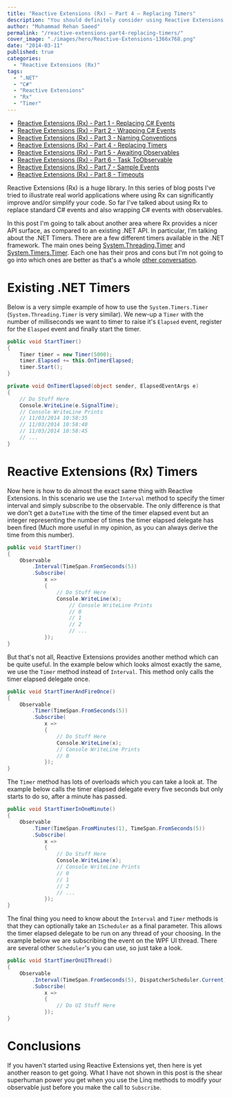 ```yaml
---
title: "Reactive Extensions (Rx) – Part 4 – Replacing Timers"
description: "You should definitely consider using Reactive Extensions (Rx) is as a direct replacement for .NET Timers. This post will explain how."
author: "Muhammad Rehan Saeed"
permalink: "/reactive-extensions-part4-replacing-timers/"
cover_image: "./images/hero/Reactive-Extensions-1366x768.png"
date: "2014-03-11"
published: true
categories:
  - "Reactive Extensions (Rx)"
tags:
  - ".NET"
  - "C#"
  - "Reactive Extensions"
  - "Rx"
  - "Timer"
---
```


- [Reactive Extensions (Rx) - Part 1 - Replacing C# Events](/reactive-extensions-part1-replacing-events/)
- [Reactive Extensions (Rx) - Part 2 - Wrapping C# Events](/reactive-extensions-part2-wrapping-events/)
- [Reactive Extensions (Rx) - Part 3 - Naming Conventions](/reactive-extensions-part3-naming-conventions/)
- [Reactive Extensions (Rx) - Part 4 - Replacing Timers](/reactive-extensions-part4-replacing-timers/)
- [Reactive Extensions (Rx) - Part 5 - Awaiting Observables](/reactive-extensions-part4-awaiting-observables/)
- [Reactive Extensions (Rx) - Part 6 - Task ToObservable](/reactive-extensions-part6-task-toobservable/)
- [Reactive Extensions (Rx) - Part 7 - Sample Events](/reactive-extensions-part7-sample-events/)
- [Reactive Extensions (Rx) - Part 8 - Timeouts](/reactive-extensions-rx-part-8-timeouts/)

Reactive Extensions (Rx) is a huge library. In this series of blog posts I've tried to illustrate real world applications where using Rx can significantly improve and/or simplify your code. So far I've talked about using Rx to replace standard C# events and also wrapping C# events with observables.

In this post I'm going to talk about another area where Rx provides a nicer API surface, as compared to an existing .NET API. In particular, I'm talking about the .NET Timers. There are a few different timers available in the .NET framework. The main ones being [System.Threading.Timer](http://msdn.microsoft.com/en-us/library/system.threading.timer%28v=vs.110%29.aspx) and [System.Timers.Timer](http://msdn.microsoft.com/en-us/library/system.timers.timer%28v=vs.110%29.aspx). Each one has their pros and cons but I'm not going to go into which ones are better as that's a whole [other conversation](http://stackoverflow.com/questions/1416803/system-timers-timer-vs-system-threading-timer).

# Existing .NET Timers

Below is a very simple example of how to use the `System.Timers.Timer` (`System.Threading.Timer` is very similar). We new-up a `Timer` with the number of milliseconds we want to timer to raise it's `Elapsed` event, register for the `Elasped` event and finally start the timer.

```cs
public void StartTimer()
{
    Timer timer = new Timer(5000);
    timer.Elapsed += this.OnTimerElapsed;
    timer.Start();
}

private void OnTimerElapsed(object sender, ElapsedEventArgs e)
{
    // Do Stuff Here
    Console.WriteLine(e.SignalTime);
    // Console WriteLine Prints
    // 11/03/2014 10:58:35
    // 11/03/2014 10:58:40
    // 11/03/2014 10:58:45
    // ...
}
```

# Reactive Extensions (Rx) Timers

Now here is how to do almost the exact same thing with Reactive Extensions. In this scenario we use the `Interval` method to specify the timer interval and simply subscribe to the observable. The only difference is that we don't get a `DateTime` with the time of the timer elapsed event but an integer representing the number of times the timer elapsed delegate has been fired (Much more useful in my opinion, as you can always derive the time from this number).

```cs
public void StartTimer()
{
    Observable
        .Interval(TimeSpan.FromSeconds(5))
        .Subscribe(
            x =>
            {
                // Do Stuff Here
                Console.WriteLine(x);
                    // Console WriteLine Prints
                    // 0
                    // 1
                    // 2
                    // ...
            });
}
```

But that's not all, Reactive Extensions provides another method which can be quite useful. In the example below which looks almost exactly the same, we use the `Timer` method instead of `Interval`. This method only calls the timer elapsed delegate once.

```cs
public void StartTimerAndFireOnce()
{
    Observable
        .Timer(TimeSpan.FromSeconds(5))
        .Subscribe(
            x =>
            {
                // Do Stuff Here
                Console.WriteLine(x);
                // Console WriteLine Prints
                // 0
            });
}
```

The `Timer` method has lots of overloads which you can take a look at. The example below calls the timer elapsed delegate every five seconds but only starts to do so, after a minute has passed.

```cs
public void StartTimerInOneMinute()
{
    Observable
        .Timer(TimeSpan.FromMinutes(1), TimeSpan.FromSeconds(5))
        .Subscribe(
            x =>
            {
                // Do Stuff Here
                Console.WriteLine(x);
                // Console WriteLine Prints
                // 0
                // 1
                // 2
                // ...
            });
}
```

The final thing you need to know about the `Interval` and `Timer` methods is that they can optionally take an `IScheduler` as a final parameter. This allows the timer elapsed delegate to be run on any thread of your choosing. In the example below we are subscribing the event on the WPF UI thread. There are several other `Scheduler`'s you can use, so just take a look.

```cs
public void StartTimerOnUIThread()
{
    Observable
        .Interval(TimeSpan.FromSeconds(5), DispatcherScheduler.Current)
        .Subscribe(
            x =>
            {
                // Do UI Stuff Here
            });
}
```

# Conclusions

If you haven't started using Reactive Extensions yet, then here is yet another reason to get going. What I have not shown in this post is the shear superhuman power you get when you use the Linq methods to modify your observable just before you make the call to `Subscribe`.
